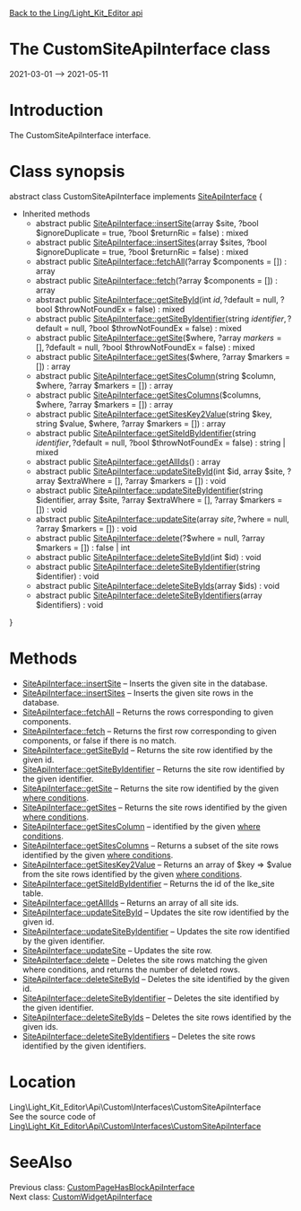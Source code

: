 [Back to the Ling/Light_Kit_Editor api](https://github.com/lingtalfi/Light_Kit_Editor/blob/master/doc/api/Ling/Light_Kit_Editor.md)



The CustomSiteApiInterface class
================
2021-03-01 --> 2021-05-11






Introduction
============

The CustomSiteApiInterface interface.



Class synopsis
==============


abstract class <span class="pl-k">CustomSiteApiInterface</span> implements [SiteApiInterface](https://github.com/lingtalfi/Light_Kit_Editor/blob/master/doc/api/Ling/Light_Kit_Editor/Api/Generated/Interfaces/SiteApiInterface.md) {

- Inherited methods
    - abstract public [SiteApiInterface::insertSite](https://github.com/lingtalfi/Light_Kit_Editor/blob/master/doc/api/Ling/Light_Kit_Editor/Api/Generated/Interfaces/SiteApiInterface/insertSite.md)(array $site, ?bool $ignoreDuplicate = true, ?bool $returnRic = false) : mixed
    - abstract public [SiteApiInterface::insertSites](https://github.com/lingtalfi/Light_Kit_Editor/blob/master/doc/api/Ling/Light_Kit_Editor/Api/Generated/Interfaces/SiteApiInterface/insertSites.md)(array $sites, ?bool $ignoreDuplicate = true, ?bool $returnRic = false) : mixed
    - abstract public [SiteApiInterface::fetchAll](https://github.com/lingtalfi/Light_Kit_Editor/blob/master/doc/api/Ling/Light_Kit_Editor/Api/Generated/Interfaces/SiteApiInterface/fetchAll.md)(?array $components = []) : array
    - abstract public [SiteApiInterface::fetch](https://github.com/lingtalfi/Light_Kit_Editor/blob/master/doc/api/Ling/Light_Kit_Editor/Api/Generated/Interfaces/SiteApiInterface/fetch.md)(?array $components = []) : array
    - abstract public [SiteApiInterface::getSiteById](https://github.com/lingtalfi/Light_Kit_Editor/blob/master/doc/api/Ling/Light_Kit_Editor/Api/Generated/Interfaces/SiteApiInterface/getSiteById.md)(int $id, ?$default = null, ?bool $throwNotFoundEx = false) : mixed
    - abstract public [SiteApiInterface::getSiteByIdentifier](https://github.com/lingtalfi/Light_Kit_Editor/blob/master/doc/api/Ling/Light_Kit_Editor/Api/Generated/Interfaces/SiteApiInterface/getSiteByIdentifier.md)(string $identifier, ?$default = null, ?bool $throwNotFoundEx = false) : mixed
    - abstract public [SiteApiInterface::getSite](https://github.com/lingtalfi/Light_Kit_Editor/blob/master/doc/api/Ling/Light_Kit_Editor/Api/Generated/Interfaces/SiteApiInterface/getSite.md)($where, ?array $markers = [], ?$default = null, ?bool $throwNotFoundEx = false) : mixed
    - abstract public [SiteApiInterface::getSites](https://github.com/lingtalfi/Light_Kit_Editor/blob/master/doc/api/Ling/Light_Kit_Editor/Api/Generated/Interfaces/SiteApiInterface/getSites.md)($where, ?array $markers = []) : array
    - abstract public [SiteApiInterface::getSitesColumn](https://github.com/lingtalfi/Light_Kit_Editor/blob/master/doc/api/Ling/Light_Kit_Editor/Api/Generated/Interfaces/SiteApiInterface/getSitesColumn.md)(string $column, $where, ?array $markers = []) : array
    - abstract public [SiteApiInterface::getSitesColumns](https://github.com/lingtalfi/Light_Kit_Editor/blob/master/doc/api/Ling/Light_Kit_Editor/Api/Generated/Interfaces/SiteApiInterface/getSitesColumns.md)($columns, $where, ?array $markers = []) : array
    - abstract public [SiteApiInterface::getSitesKey2Value](https://github.com/lingtalfi/Light_Kit_Editor/blob/master/doc/api/Ling/Light_Kit_Editor/Api/Generated/Interfaces/SiteApiInterface/getSitesKey2Value.md)(string $key, string $value, $where, ?array $markers = []) : array
    - abstract public [SiteApiInterface::getSiteIdByIdentifier](https://github.com/lingtalfi/Light_Kit_Editor/blob/master/doc/api/Ling/Light_Kit_Editor/Api/Generated/Interfaces/SiteApiInterface/getSiteIdByIdentifier.md)(string $identifier, ?$default = null, ?bool $throwNotFoundEx = false) : string | mixed
    - abstract public [SiteApiInterface::getAllIds](https://github.com/lingtalfi/Light_Kit_Editor/blob/master/doc/api/Ling/Light_Kit_Editor/Api/Generated/Interfaces/SiteApiInterface/getAllIds.md)() : array
    - abstract public [SiteApiInterface::updateSiteById](https://github.com/lingtalfi/Light_Kit_Editor/blob/master/doc/api/Ling/Light_Kit_Editor/Api/Generated/Interfaces/SiteApiInterface/updateSiteById.md)(int $id, array $site, ?array $extraWhere = [], ?array $markers = []) : void
    - abstract public [SiteApiInterface::updateSiteByIdentifier](https://github.com/lingtalfi/Light_Kit_Editor/blob/master/doc/api/Ling/Light_Kit_Editor/Api/Generated/Interfaces/SiteApiInterface/updateSiteByIdentifier.md)(string $identifier, array $site, ?array $extraWhere = [], ?array $markers = []) : void
    - abstract public [SiteApiInterface::updateSite](https://github.com/lingtalfi/Light_Kit_Editor/blob/master/doc/api/Ling/Light_Kit_Editor/Api/Generated/Interfaces/SiteApiInterface/updateSite.md)(array $site, ?$where = null, ?array $markers = []) : void
    - abstract public [SiteApiInterface::delete](https://github.com/lingtalfi/Light_Kit_Editor/blob/master/doc/api/Ling/Light_Kit_Editor/Api/Generated/Interfaces/SiteApiInterface/delete.md)(?$where = null, ?array $markers = []) : false | int
    - abstract public [SiteApiInterface::deleteSiteById](https://github.com/lingtalfi/Light_Kit_Editor/blob/master/doc/api/Ling/Light_Kit_Editor/Api/Generated/Interfaces/SiteApiInterface/deleteSiteById.md)(int $id) : void
    - abstract public [SiteApiInterface::deleteSiteByIdentifier](https://github.com/lingtalfi/Light_Kit_Editor/blob/master/doc/api/Ling/Light_Kit_Editor/Api/Generated/Interfaces/SiteApiInterface/deleteSiteByIdentifier.md)(string $identifier) : void
    - abstract public [SiteApiInterface::deleteSiteByIds](https://github.com/lingtalfi/Light_Kit_Editor/blob/master/doc/api/Ling/Light_Kit_Editor/Api/Generated/Interfaces/SiteApiInterface/deleteSiteByIds.md)(array $ids) : void
    - abstract public [SiteApiInterface::deleteSiteByIdentifiers](https://github.com/lingtalfi/Light_Kit_Editor/blob/master/doc/api/Ling/Light_Kit_Editor/Api/Generated/Interfaces/SiteApiInterface/deleteSiteByIdentifiers.md)(array $identifiers) : void

}






Methods
==============

- [SiteApiInterface::insertSite](https://github.com/lingtalfi/Light_Kit_Editor/blob/master/doc/api/Ling/Light_Kit_Editor/Api/Generated/Interfaces/SiteApiInterface/insertSite.md) &ndash; Inserts the given site in the database.
- [SiteApiInterface::insertSites](https://github.com/lingtalfi/Light_Kit_Editor/blob/master/doc/api/Ling/Light_Kit_Editor/Api/Generated/Interfaces/SiteApiInterface/insertSites.md) &ndash; Inserts the given site rows in the database.
- [SiteApiInterface::fetchAll](https://github.com/lingtalfi/Light_Kit_Editor/blob/master/doc/api/Ling/Light_Kit_Editor/Api/Generated/Interfaces/SiteApiInterface/fetchAll.md) &ndash; Returns the rows corresponding to given components.
- [SiteApiInterface::fetch](https://github.com/lingtalfi/Light_Kit_Editor/blob/master/doc/api/Ling/Light_Kit_Editor/Api/Generated/Interfaces/SiteApiInterface/fetch.md) &ndash; Returns the first row corresponding to given components, or false if there is no match.
- [SiteApiInterface::getSiteById](https://github.com/lingtalfi/Light_Kit_Editor/blob/master/doc/api/Ling/Light_Kit_Editor/Api/Generated/Interfaces/SiteApiInterface/getSiteById.md) &ndash; Returns the site row identified by the given id.
- [SiteApiInterface::getSiteByIdentifier](https://github.com/lingtalfi/Light_Kit_Editor/blob/master/doc/api/Ling/Light_Kit_Editor/Api/Generated/Interfaces/SiteApiInterface/getSiteByIdentifier.md) &ndash; Returns the site row identified by the given identifier.
- [SiteApiInterface::getSite](https://github.com/lingtalfi/Light_Kit_Editor/blob/master/doc/api/Ling/Light_Kit_Editor/Api/Generated/Interfaces/SiteApiInterface/getSite.md) &ndash; Returns the site row identified by the given [where conditions](https://github.com/lingtalfi/SimplePdoWrapper#the-where-conditions).
- [SiteApiInterface::getSites](https://github.com/lingtalfi/Light_Kit_Editor/blob/master/doc/api/Ling/Light_Kit_Editor/Api/Generated/Interfaces/SiteApiInterface/getSites.md) &ndash; Returns the site rows identified by the given [where conditions](https://github.com/lingtalfi/SimplePdoWrapper#the-where-conditions).
- [SiteApiInterface::getSitesColumn](https://github.com/lingtalfi/Light_Kit_Editor/blob/master/doc/api/Ling/Light_Kit_Editor/Api/Generated/Interfaces/SiteApiInterface/getSitesColumn.md) &ndash; identified by the given [where conditions](https://github.com/lingtalfi/SimplePdoWrapper#the-where-conditions).
- [SiteApiInterface::getSitesColumns](https://github.com/lingtalfi/Light_Kit_Editor/blob/master/doc/api/Ling/Light_Kit_Editor/Api/Generated/Interfaces/SiteApiInterface/getSitesColumns.md) &ndash; Returns a subset of the site rows identified by the given [where conditions](https://github.com/lingtalfi/SimplePdoWrapper#the-where-conditions).
- [SiteApiInterface::getSitesKey2Value](https://github.com/lingtalfi/Light_Kit_Editor/blob/master/doc/api/Ling/Light_Kit_Editor/Api/Generated/Interfaces/SiteApiInterface/getSitesKey2Value.md) &ndash; Returns an array of $key => $value from the site rows identified by the given [where conditions](https://github.com/lingtalfi/SimplePdoWrapper#the-where-conditions).
- [SiteApiInterface::getSiteIdByIdentifier](https://github.com/lingtalfi/Light_Kit_Editor/blob/master/doc/api/Ling/Light_Kit_Editor/Api/Generated/Interfaces/SiteApiInterface/getSiteIdByIdentifier.md) &ndash; Returns the id of the lke_site table.
- [SiteApiInterface::getAllIds](https://github.com/lingtalfi/Light_Kit_Editor/blob/master/doc/api/Ling/Light_Kit_Editor/Api/Generated/Interfaces/SiteApiInterface/getAllIds.md) &ndash; Returns an array of all site ids.
- [SiteApiInterface::updateSiteById](https://github.com/lingtalfi/Light_Kit_Editor/blob/master/doc/api/Ling/Light_Kit_Editor/Api/Generated/Interfaces/SiteApiInterface/updateSiteById.md) &ndash; Updates the site row identified by the given id.
- [SiteApiInterface::updateSiteByIdentifier](https://github.com/lingtalfi/Light_Kit_Editor/blob/master/doc/api/Ling/Light_Kit_Editor/Api/Generated/Interfaces/SiteApiInterface/updateSiteByIdentifier.md) &ndash; Updates the site row identified by the given identifier.
- [SiteApiInterface::updateSite](https://github.com/lingtalfi/Light_Kit_Editor/blob/master/doc/api/Ling/Light_Kit_Editor/Api/Generated/Interfaces/SiteApiInterface/updateSite.md) &ndash; Updates the site row.
- [SiteApiInterface::delete](https://github.com/lingtalfi/Light_Kit_Editor/blob/master/doc/api/Ling/Light_Kit_Editor/Api/Generated/Interfaces/SiteApiInterface/delete.md) &ndash; Deletes the site rows matching the given where conditions, and returns the number of deleted rows.
- [SiteApiInterface::deleteSiteById](https://github.com/lingtalfi/Light_Kit_Editor/blob/master/doc/api/Ling/Light_Kit_Editor/Api/Generated/Interfaces/SiteApiInterface/deleteSiteById.md) &ndash; Deletes the site identified by the given id.
- [SiteApiInterface::deleteSiteByIdentifier](https://github.com/lingtalfi/Light_Kit_Editor/blob/master/doc/api/Ling/Light_Kit_Editor/Api/Generated/Interfaces/SiteApiInterface/deleteSiteByIdentifier.md) &ndash; Deletes the site identified by the given identifier.
- [SiteApiInterface::deleteSiteByIds](https://github.com/lingtalfi/Light_Kit_Editor/blob/master/doc/api/Ling/Light_Kit_Editor/Api/Generated/Interfaces/SiteApiInterface/deleteSiteByIds.md) &ndash; Deletes the site rows identified by the given ids.
- [SiteApiInterface::deleteSiteByIdentifiers](https://github.com/lingtalfi/Light_Kit_Editor/blob/master/doc/api/Ling/Light_Kit_Editor/Api/Generated/Interfaces/SiteApiInterface/deleteSiteByIdentifiers.md) &ndash; Deletes the site rows identified by the given identifiers.





Location
=============
Ling\Light_Kit_Editor\Api\Custom\Interfaces\CustomSiteApiInterface<br>
See the source code of [Ling\Light_Kit_Editor\Api\Custom\Interfaces\CustomSiteApiInterface](https://github.com/lingtalfi/Light_Kit_Editor/blob/master/Api/Custom/Interfaces/CustomSiteApiInterface.php)



SeeAlso
==============
Previous class: [CustomPageHasBlockApiInterface](https://github.com/lingtalfi/Light_Kit_Editor/blob/master/doc/api/Ling/Light_Kit_Editor/Api/Custom/Interfaces/CustomPageHasBlockApiInterface.md)<br>Next class: [CustomWidgetApiInterface](https://github.com/lingtalfi/Light_Kit_Editor/blob/master/doc/api/Ling/Light_Kit_Editor/Api/Custom/Interfaces/CustomWidgetApiInterface.md)<br>
